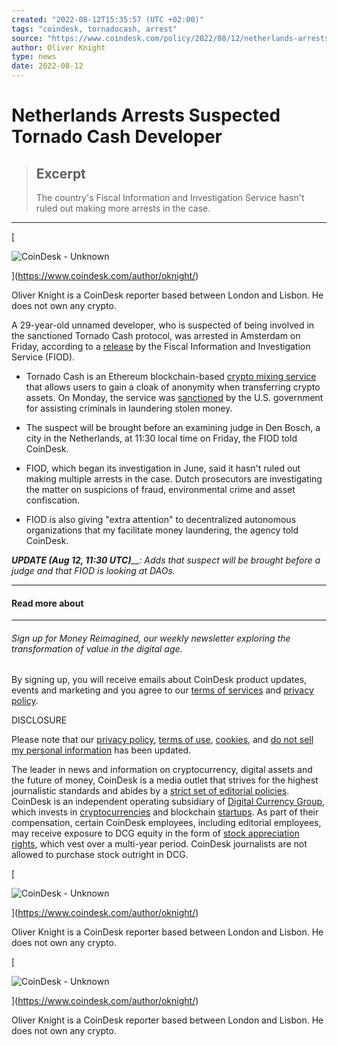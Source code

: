 ```yaml
---
created: "2022-08-12T15:35:57 (UTC +02:00)"
tags: "coindesk, tornadocash, arrest"
source: "https://www.coindesk.com/policy/2022/08/12/netherlands-arrests-suspected-tornado-cash-developer/"
author: Oliver Knight
type: news
date: 2022-08-12
---
```


# Netherlands Arrests Suspected Tornado Cash Developer

 > 
 > ## Excerpt
 > 
 > The country's Fiscal Information and Investigation Service hasn't ruled out making more arrests in the case.

---

\[

![CoinDesk - Unknown](https://s3.amazonaws.com/arc-authors/coindesk/a289b6a2-7551-47ff-b831-97924ce96183.jpg)

\](https://www.coindesk.com/author/oknight/)

Oliver Knight is a CoinDesk reporter based between London and Lisbon. He does not own any crypto.

A 29-year-old unnamed developer, who is suspected of being involved in the sanctioned Tornado Cash protocol, was arrested in Amsterdam on Friday, according to a [release](https://www.fiod.nl/arrest-of-suspected-developer-of-tornado-cash/) by the Fiscal Information and Investigation Service (FIOD).

* Tornado Cash is an Ethereum blockchain-based [crypto mixing service](https://www.coindesk.com/learn/bitcoin-mixers-how-do-they-work-and-why-are-they-used/) that allows users to gain a cloak of anonymity when transferring crypto assets. On Monday, the service was [sanctioned](https://www.coindesk.com/policy/2022/08/08/crypto-mixing-service-tornado-cash-blacklisted-by-us-treasury/) by the U.S. government for assisting criminals in laundering stolen money.

* The suspect will be brought before an examining judge in Den Bosch, a city in the Netherlands, at 11:30 local time on Friday, the FIOD told CoinDesk.

* FIOD, which began its investigation in June, said it hasn't ruled out making multiple arrests in the case. Dutch prosecutors are investigating the matter on suspicions of fraud, environmental crime and asset confiscation.

* FIOD is also giving "extra attention" to decentralized autonomous organizations that my facilitate money laundering, the agency told CoinDesk.

***UPDATE (Aug 12, 11:30 UTC)**\_\_: Adds that suspect will be brought before a judge and that FIOD is looking at DAOs.*

---

#### Read more about

---

###### Sign up for Money Reimagined, our weekly newsletter exploring the transformation of value in the digital age.

By signing up, you will receive emails about CoinDesk product updates, events and marketing and you agree to our [terms of services](https://www.coindesk.com/terms/) and [privacy policy](https://www.coindesk.com/privacy/).

DISCLOSURE

Please note that our [privacy policy](https://www.coindesk.com/privacy/), [terms of use](https://www.coindesk.com/terms/), [cookies](https://www.coindesk.com/privacy/#cookies), and [do not sell my personal information](https://www.coindesk.com/privacy/#dnsmpi) has been updated.

The leader in news and information on cryptocurrency, digital assets and the future of money, CoinDesk is a media outlet that strives for the highest journalistic standards and abides by a [strict set of editorial policies](https://www.coindesk.com/ethics/). CoinDesk is an independent operating subsidiary of [Digital Currency Group](https://dcg.co/), which invests in [cryptocurrencies](https://dcg.co/#digital-assets-portfolio) and blockchain [startups](https://dcg.co/portfolio/). As part of their compensation, certain CoinDesk employees, including editorial employees, may receive exposure to DCG equity in the form of [stock appreciation rights](https://www.investopedia.com/terms/s/sar.asp), which vest over a multi-year period. CoinDesk journalists are not allowed to purchase stock outright in DCG.

\[

![CoinDesk - Unknown](https://s3.amazonaws.com/arc-authors/coindesk/a289b6a2-7551-47ff-b831-97924ce96183.jpg)

\](https://www.coindesk.com/author/oknight/)

Oliver Knight is a CoinDesk reporter based between London and Lisbon. He does not own any crypto.

\[

![CoinDesk - Unknown](https://s3.amazonaws.com/arc-authors/coindesk/a289b6a2-7551-47ff-b831-97924ce96183.jpg)

\](https://www.coindesk.com/author/oknight/)

Oliver Knight is a CoinDesk reporter based between London and Lisbon. He does not own any crypto.
